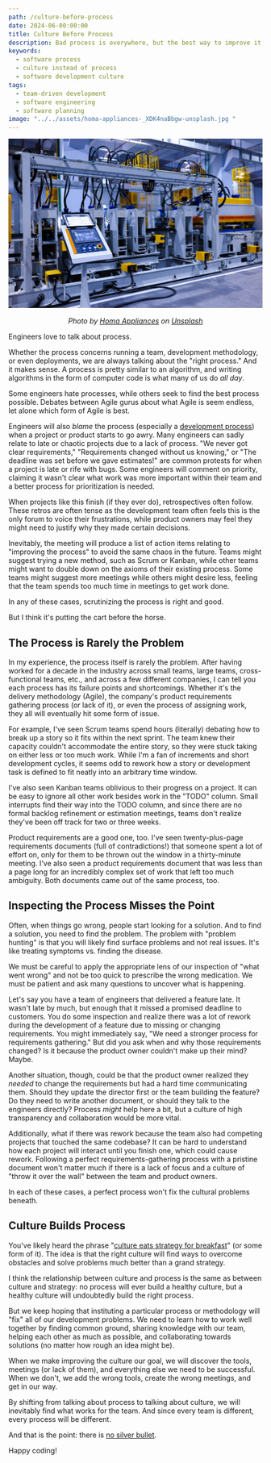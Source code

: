 ```yaml
---
path: /culture-before-process
date: 2024-06-00:00:00
title: Culture Before Process
description: Bad process is everywhere, but the best way to improve it is being focusing on your culture.
keywords:
  - software process
  - culture instead of process
  - software development culture
tags:
  - team-driven development 
  - software engineering
  - software planning
image: "../../assets/homa-appliances-_XDK4naBbgw-unsplash.jpg " 
---
```


<center>

![](../assets/homa-appliances-_XDK4naBbgw-unsplash.jpg)

<span class="credit">

<i> 
    
Photo by <a href="https://unsplash.com/@homaappliances?utm_content=creditCopyText&utm_medium=referral&utm_source=unsplash">Homa Appliances</a> on <a href="https://unsplash.com/photos/a-machine-that-is-inside-of-a-building-_XDK4naBbgw?utm_content=creditCopyText&utm_medium=referral&utm_source=unsplash">Unsplash</a>

</i>

</span>

</center>

Engineers love to talk about process. 

Whether the process concerns running a team, development methodology, or even deployments, we are always talking about the "right process." And it makes sense. A process is pretty similar to an algorithm, and writing algorithms in the form of computer code is what many of us do _all day_.

Some engineers hate processes, while others seek to find the best process possible. Debates between Agile gurus about what Agile is seem endless, let alone which form of Agile is best. 

Engineers will also _blame_ the process (especially a [development process](https://en.wikipedia.org/wiki/Software_development_process)) when a project or product starts to go awry. Many engineers can sadly relate to late or chaotic projects due to a lack of process. "We never got clear requirements," "Requirements changed without us knowing," or "The deadline was set before we gave estimates!" are common protests for when a project is late or rife with bugs. Some engineers will comment on priority, claiming it wasn't clear what work was more important within their team and a better process for prioritization is needed.

When projects like this finish (if they ever do), retrospectives often follow. These retros are often tense as the development team often feels this is the only forum to voice their frustrations, while product owners may feel they might need to justify why they made certain decisions. 

Inevitably, the meeting will produce a list of action items relating to "improving the process" to avoid the same chaos in the future. Teams might suggest trying a new method, such as Scrum or Kanban, while other teams might want to double down on the axioms of their existing process. Some teams might suggest more meetings while others might desire less, feeling that the team spends too much time in meetings to get work done.

In any of these cases, scrutinizing the process is right and good.

But I think it's putting the cart before the horse.

## The Process is Rarely the Problem

In my experience, the process itself is rarely the problem. After having worked for a decade in the industry across small teams, large teams, cross-functional teams, etc., and across a few different companies, I can tell you each process has its failure points and shortcomings. Whether it's the delivery methodology (Agile), the company's product requirements gathering process (or lack of it), or even the process of assigning work, they all will eventually hit some form of issue.

For example, I've seen Scrum teams spend hours (literally) debating how to break up a story so it fits within the next sprint. The team knew their capacity couldn't accommodate the entire story, so they were stuck taking on either less or too much work. While I'm a fan of increments and short development cycles, it seems odd to rework how a story or development task is defined to fit neatly into an arbitrary time window.

I've also seen Kanban teams oblivious to their progress on a project. It can be easy to ignore all other work besides work in the "TODO" column. Small interrupts find their way into the TODO column, and since there are no formal backlog refinement or estimation meetings, teams don't realize they've been off track for two or three weeks.

Product requirements are a good one, too. I've seen twenty-plus-page requirements documents (full of contradictions!) that someone spent a lot of effort on, only for them to be thrown out the window in a thirty-minute meeting. I've also seen a product requirements document that was less than a page long for an incredibly complex set of work that left too much ambiguity. Both documents came out of the same process, too.

## Inspecting the Process Misses the Point

Often, when things go wrong, people start looking for a solution. And to find a solution, you need to find the problem. The problem with "problem hunting" is that you will likely find surface problems and not real issues. It's like treating symptoms vs. finding the disease.

We must be careful to apply the appropriate lens of our inspection of "what went wrong" and not be too quick to prescribe the wrong medication. We must be patient and ask many questions to uncover what is happening. 

Let's say you have a team of engineers that delivered a feature late. It wasn't late by much, but enough that it missed a promised deadline to customers. You do some inspection and realize there was a lot of rework during the development of a feature due to missing or changing requirements. You might immediately say, "We need a stronger process for requirements gathering." But did you ask when and why those requirements changed? Is it because the product owner couldn't make up their mind? Maybe.

Another situation, though, could be that the product owner realized they _needed_ to change the requirements but had a hard time communicating them. Should they update the director first or the team building the feature? Do they need to write another document, or should they talk to the engineers directly? Process _might_ help here a bit, but a culture of high transparency and collaboration would be more vital.

Additionally, what if there was rework because the team also had competing projects that touched the same codebase? It can be hard to understand how each project will interact until you finish one, which could cause rework. Following a perfect requirements-gathering process with a pristine document won't matter much if there is a lack of focus and a culture of "throw it over the wall" between the team and product owners.

In each of these cases, a perfect process won't fix the cultural problems beneath.

## Culture Builds Process

You've likely heard the phrase "[culture eats strategy for breakfast](https://www.forbes.com/sites/forbescoachescouncil/2018/11/20/why-does-culture-eat-strategy-for-breakfast/)" (or some form of it). The idea is that the right culture will find ways to overcome obstacles and solve problems much better than a grand strategy.

I think the relationship between culture and process is the same as between culture and strategy: no process will ever build a healthy culture, but a healthy culture will undoubtedly build the right process. 

But we keep hoping that instituting a particular process or methodology will "fix" all of our development problems. We need to learn how to work well together by finding common ground, sharing knowledge with our team, helping each other as much as possible, and collaborating towards solutions (no matter how rough an idea might be). 

When we make improving the culture our goal, we will discover the tools, meetings (or lack of them), and everything else we need to be successful. When we don't, we add the wrong tools, create the wrong meetings, and get in our way.

By shifting from talking about process to talking about culture, we will inevitably find what works for the team. And since every team is different, every process will be different. 

And that is the point: there is [no silver bullet](https://worrydream.com/refs/Brooks_1986_-_No_Silver_Bullet.pdf).

Happy coding!
